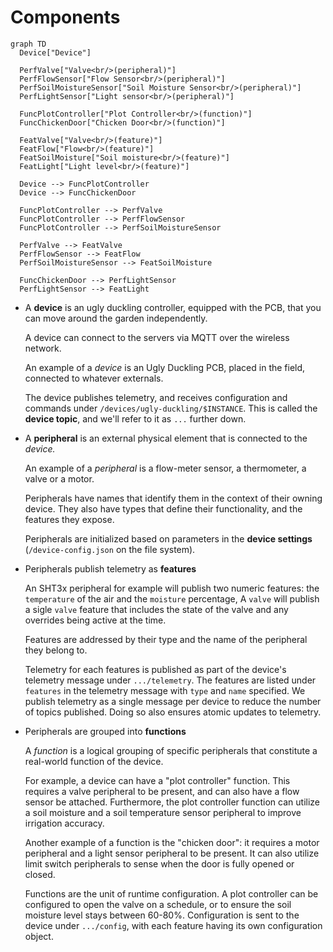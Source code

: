 # Components

```mermaid
graph TD
  Device["Device"]

  PerfValve["Valve<br/>(peripheral)"]
  PerfFlowSensor["Flow Sensor<br/>(peripheral)"]
  PerfSoilMoistureSensor["Soil Moisture Sensor<br/>(peripheral)"]
  PerfLightSensor["Light sensor<br/>(peripheral)"]

  FuncPlotController["Plot Controller<br/>(function)"]
  FuncChickenDoor["Chicken Door<br/>(function)"]

  FeatValve["Valve<br/>(feature)"]
  FeatFlow["Flow<br/>(feature)"]
  FeatSoilMoisture["Soil moisture<br/>(feature)"]
  FeatLight["Light level<br/>(feature)"]

  Device --> FuncPlotController
  Device --> FuncChickenDoor

  FuncPlotController --> PerfValve
  FuncPlotController --> PerfFlowSensor
  FuncPlotController --> PerfSoilMoistureSensor

  PerfValve --> FeatValve
  PerfFlowSensor --> FeatFlow
  PerfSoilMoistureSensor --> FeatSoilMoisture

  FuncChickenDoor --> PerfLightSensor
  PerfLightSensor --> FeatLight
```

* A **device** is an ugly duckling controller, equipped with the PCB, that you can move around the garden independently.

  A device can connect to the servers via MQTT over the wireless network.

  An example of a _device_ is an Ugly Duckling PCB, placed in the field, connected to whatever externals.

  The device publishes telemetry, and receives configuration and commands under `/devices/ugly-duckling/$INSTANCE`.
  This is called the **device topic**, and we'll refer to it as `...` further down.

* A **peripheral** is an external physical element that is connected to the _device._

  An example of a _peripheral_ is a flow-meter sensor, a thermometer, a valve or a motor.

  Peripherals have names that identify them in the context of their owning device. They also have types that define their functionality,
  and the features they expose.

  Peripherals are initialized based on parameters in the **device settings** (`/device-config.json` on the file system).

* Peripherals publish telemetry as **features**

  An SHT3x peripheral for example will publish two numeric features: the `temperature` of the air and the `moisture` percentage,
  A `valve` will publish a sigle `valve` feature that includes the state of the valve and any overrides being active at the time.

  Features are addressed by their type and the name of the peripheral they belong to.

  Telemetry for each features is published as part of the device's telemetry message under `.../telemetry`.
  The features are listed under `features` in the telemetry message with `type` and `name` specified.
  We publish telemetry as a single message per device to reduce the number of topics published.
  Doing so also ensures atomic updates to telemetry.

* Peripherals are grouped into **functions**

  A _function_ is a logical grouping of specific peripherals that constitute a real-world function of the device.

  For example, a device can have a "plot controller" function.
  This requires a valve peripheral to be present, and can also have a flow sensor be attached.
  Furthermore, the plot controller function can utilize a soil moisture and a soil temperature sensor peripheral to improve irrigation accuracy.

  Another example of a function is the "chicken door": it requires a motor peripheral and a light sensor peripheral to be present.
  It can also utilize limit switch peripherals to sense when the door is fully opened or closed.

  Functions are the unit of runtime configuration.
  A plot controller can be configured to open the valve on a schedule, or to ensure the soil moisture level stays between 60-80%.
  Configuration is sent to the device under `.../config`, with each feature having its own configuration object.
